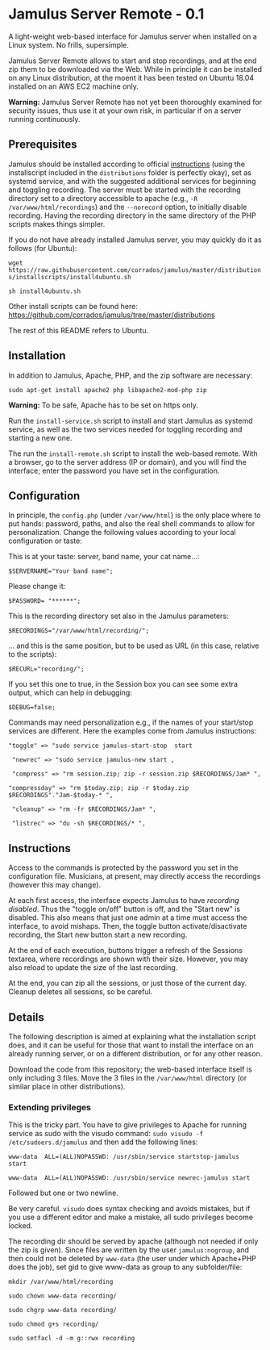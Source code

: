 # Jamulus Server Remote - 0.1
A light-weight web-based interface for Jamulus server when installed on a Linux system. No frills, supersimple.

Jamulus Server Remote allows to start and stop recordings, and at the end zip them to be downloaded via the Web. While in principle it can be installed on any Linux distribution, at the moent it has been tested on Ubuntu 18.04 installed on an AWS EC2 machine only. 

**Warning:** Jamulus Server Remote has not yet been thoroughly examined for security issues, thus use it at your own risk, in particular if on a server running continuously.  

## Prerequisites
Jamulus should be installed according to official [instructions](https://jamulus.io/wiki/Server-Linux) (using the installscript included in the `distributions` folder is perfectly okay), set as systemd service, and with the suggested additional services for beginning and toggling recording. 
The server must be started with the recording directory set to a directory accessible to apache (e.g., `-R /var/www/html/recordings`) and the `--norecord` option, to initially disable recording. Having the recording directory in the same directory of the PHP scripts makes things simpler.

If you do not have already installed Jamulus server, you may quickly do it as follows (for Ubuntu):

`wget https://raw.githubusercontent.com/corrados/jamulus/master/distributions/installscripts/install4ubuntu.sh`

`sh install4ubuntu.sh`

Other install scripts can be found here: https://github.com/corrados/jamulus/tree/master/distributions

The rest of this README refers to Ubuntu.

## Installation
In addition to Jamulus, Apache, PHP, and the zip software are necessary:

`sudo apt-get install apache2 php libapache2-mod-php zip`

**Warning:** To be safe, Apache has to be set on https only. 

Run the `install-service.sh` script to install and start Jamulus as systemd service, as well as the two services needed for toggling recording and starting a new one. 

The run the `install-remote.sh` script to install the web-based remote. With a browser, go to the server address (IP or domain), and you will find the interface; enter the password you have set in the configuration.



## Configuration 

In principle, the `config.php` (under `/var/www/html`) is the only place where to put hands: password, paths, and also the real shell commands to allow for personalization. Change the following values according to your local configuration or taste:

This is at your taste: server, band name, your cat name...:

`$SERVERNAME="Your band name";`

Please change it:

`$PASSWORD= "******";`

This is the recording directory set also in the Jamulus parameters:

`$RECORDINGS="/var/www/html/recording/";`

... and this is the same position, but to be used as URL (in this case, relative to the scripts):

`$RECURL="recording/";`

If you set this one to true, in the Session box you can see some extra output, which can help in debugging:

`$DEBUG=false;`

Commands may need personalization e.g., if the names of your start/stop services are different. Here the examples come from Jamulus instructions:

` "toggle" => "sudo service jamulus-start-stop  start `

` "newrec" => "sudo service jamulus-new start ,`

` "compress" => "rm session.zip; zip -r session.zip $RECORDINGS/Jam* ",`

` "compressday" => "rm $today.zip; zip -r $today.zip $RECORDINGS"."Jam-$today-* ", `

` "cleanup" => "rm -fr $RECORDINGS/Jam* ",`

` "listrec" => "du -sh $RECORDINGS/* ",`

## Instructions
Access to the commands is protected by the password you set in the configuration file. Musicians, at present, may directly access the recordings (however this may change).

At each first access, the interface expects Jamulus to have *recording disabled*. Thus the "toggle on/off" button is off, and the "Start new" is disabled. This also means that just one admin at a time must access the interface, to avoid mishaps. Then, the toggle button activate/disactivate recording, the Start new button start a new recording. 

At the end of each execution, buttons trigger a refresh of the Sessions textarea, where recordings are shown with their size. However, you may also reload to update the size of the last recording. 

At the end, you can zip all the sessions, or just those of the current day. Cleanup deletes all sessions, so be careful. 



## Details
The following description is aimed at explaining what the installation script does, and it can be useful for those that want to install the interface on an already running server, or on a different distribution, or for any other reason.

Download the code from this repository; the web-based interface itself is only including 3 files. Move the 3 files in the `/var/www/html` directory (or similar place in other distributions). 

### Extending privileges
This is the tricky part. You have to give privileges to Apache for running service as sudo with the visudo command:
`sudo visudo -f /etc/sudoers.d/jamulus`
and then add the following lines:

`www-data  ALL=(ALL)NOPASSWD: /usr/sbin/service startstop-jamulus  start`

`www-data  ALL=(ALL)NOPASSWD: /usr/sbin/service newrec-jamulus start`

Followed but one or two newline.

Be very careful. `visudo` does syntax checking and avoids mistakes, but if you use a different editor and make a mistake, all sudo privileges become locked.

The recording dir should be served by apache (although not needed if only the zip is given).
Since files are written by the user `jamulus:nogroup`, and then could not be deleted by `www-data` (the user under which Apache+PHP does the job), set gid to give www-data as group to any subfolder/file: 

`mkdir /var/www/html/recording`

`sudo chown www-data recording/`

`sudo chgrp www-data recording/`

`sudo chmod g+s recording/`

`sudo setfacl -d -m g::rwx recording`



